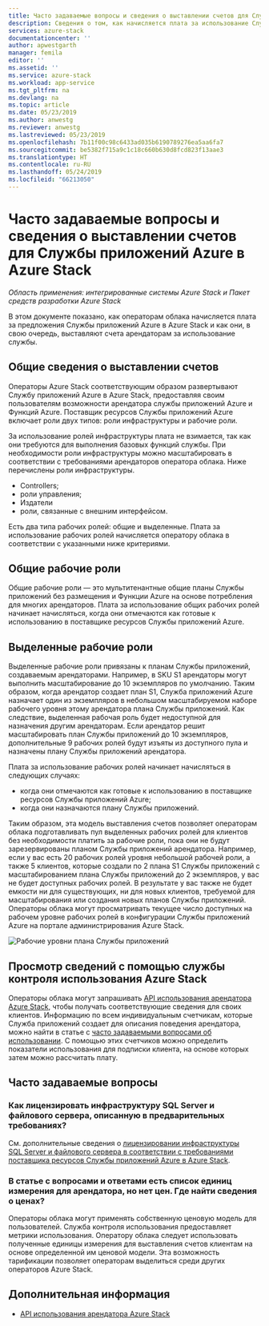 ```yaml
---
title: Часто задаваемые вопросы и сведения о выставлении счетов для Службы приложений Azure в Azure Stack | Документация Майкрософт
description: Сведения о том, как начисляется плата за использование Службы приложений Azure в Azure Stack.
services: azure-stack
documentationcenter: ''
author: apwestgarth
manager: femila
editor: ''
ms.assetid: ''
ms.service: azure-stack
ms.workload: app-service
ms.tgt_pltfrm: na
ms.devlang: na
ms.topic: article
ms.date: 05/23/2019
ms.author: anwestg
ms.reviewer: anwestg
ms.lastreviewed: 05/23/2019
ms.openlocfilehash: 7b11f00c98c6433ad035b6190789276ea5aa6fa7
ms.sourcegitcommit: be5382f715a9c1c18c660b630d8fcd823f13aae3
ms.translationtype: HT
ms.contentlocale: ru-RU
ms.lasthandoff: 05/24/2019
ms.locfileid: "66213050"
---
```

# <a name="azure-app-service-on-azure-stack-billing-overview-and-faq"></a>Часто задаваемые вопросы и сведения о выставлении счетов для Службы приложений Azure в Azure Stack

*Область применения: интегрированные системы Azure Stack и Пакет средств разработки Azure Stack*

В этом документе показано, как операторам облака начисляется плата за предложения Службы приложений Azure в Azure Stack и как они, в свою очередь, выставляют счета арендаторам за использование службы.

## <a name="billing-overview"></a>Общие сведения о выставлении счетов

Операторы Azure Stack соответствующим образом развертывают Службу приложений Azure в Azure Stack, предоставляя своим пользователям возможности арендатора службы приложений Azure и Функций Azure.  Поставщик ресурсов Службы приложений Azure включает роли двух типов: роли инфраструктуры и рабочие роли.

За использование ролей инфраструктуры плата не взимается, так как они требуются для выполнения базовых функций службы.  При необходимости роли инфраструктуры можно масштабировать в соответствии с требованиями арендаторов оператора облака.  Ниже перечислены роли инфраструктуры.

- Controllers;
- роли управления;
- Издатели
- роли, связанные с внешним интерфейсом.

Есть два типа рабочих ролей: общие и выделенные. Плата за использование рабочих ролей начисляется оператору облака в соответствии с указанными ниже критериями.

## <a name="shared-workers"></a>Общие рабочие роли

Общие рабочие роли — это мультитенантные общие планы Службы приложений без размещения и Функции Azure на основе потребления для многих арендаторов. Плата за использование общих рабочих ролей начинает начисляться, когда они отмечаются как готовые к использованию в поставщике ресурсов Службы приложений Azure.

## <a name="dedicated-workers"></a>Выделенные рабочие роли

Выделенные рабочие роли привязаны к планам Службы приложений, создаваемым арендаторами. Например, в SKU S1 арендаторы могут выполнить масштабирование до 10 экземпляров по умолчанию. Таким образом, когда арендатор создает план S1, Служба приложений Azure назначает один из экземпляров в небольшом масштабируемом наборе рабочего уровня этому арендатора плана Службы приложений. Как следствие, выделенная рабочая роль будет недоступной для назначения другим арендаторам.  Если арендатор решит масштабировать план Службы приложений до 10 экземпляров, дополнительные 9 рабочих ролей будут изъяты из доступного пула и назначены плану Службы приложений арендатора.

Плата за использование рабочих ролей начинает начисляться в следующих случаях:

- когда они отмечаются как готовые к использованию в поставщике ресурсов Службы приложений Azure;
- когда они назначаются плану Службы приложений.

Таким образом, эта модель выставления счетов позволяет операторам облака подготавливать пул выделенных рабочих ролей для клиентов без необходимости платить за рабочие роли, пока они не будут зарезервированы планом Службы приложений арендатора. Например, если у вас есть 20 рабочих ролей уровня небольшой рабочей роли, а также 5 клиентов, которые создали по 2 плана S1 Службы приложений с масштабированием плана Службы приложений до 2 экземпляров, у вас не будет доступных рабочих ролей. В результате у вас также не будет емкости ни для существующих, ни для новых клиентов, требуемой для масштабирования или создания новых планов Службы приложений. Операторы облака могут просматривать текущее число доступных на рабочем уровне рабочих ролей в конфигурации Службы приложений Azure на портале администрирования Azure Stack.

![Рабочие уровни плана Службы приложений][1]

## <a name="see-customer-usage-using-the-azure-stack-usage-service"></a>Просмотр сведений с помощью службы контроля использования Azure Stack

Операторы облака могут запрашивать [API использования арендатора Azure Stack](azure-stack-tenant-resource-usage-api.md), чтобы получать соответствующие сведения для своих клиентов. Информацию по всем индивидуальным счетчикам, которые Служба приложений создает для описания поведения арендатора, можно найти в статье с [часто задаваемыми вопросами об использовании](azure-stack-usage-related-faq.md). С помощью этих счетчиков можно определить показатели использования для подписки клиента, на основе которых затем можно рассчитать плату.

## <a name="frequently-asked-questions"></a>Часто задаваемые вопросы

### <a name="how-do-i-license-the-sql-server-and-file-server-infrastructure-required-in-the-pre-requisites"></a>Как лицензировать инфраструктуру SQL Server и файлового сервера, описанную в предварительных требованиях?

См. дополнительные сведения о [лицензировании инфраструктуры SQL Server и файлового сервера в соответствии с требованиями поставщика ресурсов Службы приложений Azure в Azure Stack](azure-stack-app-service-before-you-get-started.md#licensing-concerns-for-required-file-server-and-sql-server).

### <a name="the-usage-faq-lists-the-tenant-meters-but-not-the-prices-for-those-meters-where-can-i-find-them"></a>В статье с вопросами и ответами есть список единиц измерения для арендатора, но нет цен. Где найти сведения о ценах?

Операторы облака могут применять собственную ценовую модель для пользователей. Служба контроля использования предоставляет метрики использования. Оператору облака следует использовать полученные единицы измерения для выставления счетов клиентам на основе определенной им ценовой модели. Эта возможность тарификации позволяет операторам выделиться среди других операторов Azure Stack.

## <a name="next-steps"></a>Дополнительная информация

- [API использования арендатора Azure Stack](azure-stack-tenant-resource-usage-api.md)

<!--Image references-->
[1]: ./media/app-service-billing-faq/app-service-worker-tiers.png
